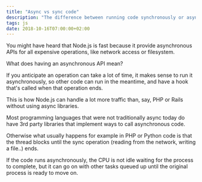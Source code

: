 ```yaml
---
title: "Async vs sync code"
description: "The difference between running code synchronously or asynchronously"
tags: js
date: 2018-10-16T07:00:00+02:00
---
```


You might have heard that Node.js is fast because it provide asynchronous APIs for all expensive operations, like network access or filesystem.

What does having an asynchronous API mean?

If you anticipate an operation can take a lot of time, it makes sense to run it asynchronously, so other code can run in the meantime, and have a hook that's called when that operation ends.

This is how Node.js can handle a lot more traffic than, say, PHP or Rails without using async libraries.

Most programming languages that were not traditionally async today do have 3rd party libraries that implement ways to call asynchronous code.

Otherwise what usually happens for example in PHP or Python code is that the thread blocks until the sync operation (reading from the network, writing a file..) ends.

If the code runs asynchronously, the CPU is not idle waiting for the process to complete, but it can go on with other tasks queued up until the original process is ready to move on.